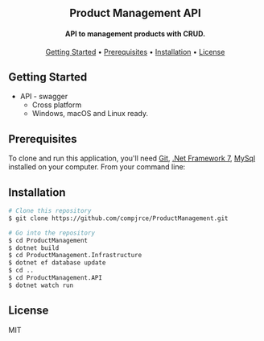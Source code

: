 <h2 align="center">
  Product Management API
</h2>

<h4 align="center">API to management products with CRUD.</h4>

<p align="center">
  <a href="#getting-started">Getting Started</a> •
  <a href="#prerequisites">Prerequisites</a> •
  <a href="#installation">Installation</a> •
  <a href="#license">License</a>
</p>

## Getting Started

* API - swagger
  * Cross platform
  - Windows, macOS and Linux ready.

## Prerequisites

To clone and run this application, you'll need [Git](https://git-scm.com), [.Net Framework 7](https://dotnet.microsoft.com/en-us/download/dotnet/7.0), [MySql](https://www.mysql.com/downloads/) installed on your computer. From your command line:


## Installation
```bash
# Clone this repository
$ git clone https://github.com/compjrce/ProductManagement.git

# Go into the repository
$ cd ProductManagement
$ dotnet build
$ cd ProductManagement.Infrastructure
$ dotnet ef database update
$ cd ..
$ cd ProductManagement.API
$ dotnet watch run
```

## License

MIT
